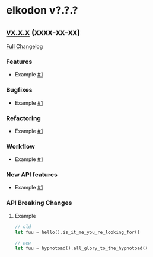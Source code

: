 # elkodon v?.?.?

## [vx.x.x](https://github.com/larry-robotics/elkodon/tree/vx.x.x) (xxxx-xx-xx) <!--NOLINT remove this when tag is set-->

[Full Changelog](https://github.com/larry-robotics/elkodon/compare/vx.x.x...vx.x.x) <!--NOLINT remove this when tag is set-->

### Features

 * Example [#1](https://github.com/larry-robotics/elkodon/issues/1)

### Bugfixes

 * Example [#1](https://github.com/larry-robotics/elkodon/issues/1)

### Refactoring

 * Example [#1](https://github.com/larry-robotics/elkodon/issues/1)

### Workflow

 * Example [#1](https://github.com/larry-robotics/elkodon/issues/1)

### New API features

 * Example [#1](https://github.com/larry-robotics/elkodon/issues/1)

### API Breaking Changes

1. Example

    ```rust
    // old
    let fuu = hello().is_it_me_you_re_looking_for()

    // new
    let fuu = hypnotoad().all_glory_to_the_hypnotoad()
    ```
